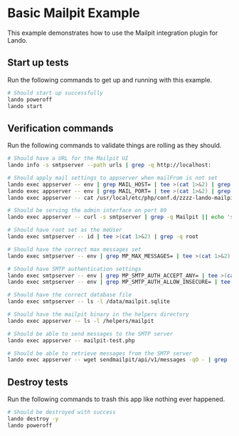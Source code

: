 Basic Mailpit Example
======================

This example demonstrates how to use the Mailpit integration plugin for Lando.

Start up tests
--------------

Run the following commands to get up and running with this example.

```bash
# Should start up successfully
lando poweroff
lando start
```

Verification commands
---------------------

Run the following commands to validate things are rolling as they should.

```bash
# Should have a URL for the Mailpit UI
lando info -s smtpserver --path urls | grep -q http://localhost:

# Should apply mail settings to appserver when mailFrom is not set
lando exec appserver -- env | grep MAIL_HOST= | tee >(cat 1>&2) | grep -q MAIL_HOST=smtpserver
lando exec appserver -- env | grep MAIL_PORT= | tee >(cat 1>&2) | grep -q MAIL_PORT=1025
lando exec appserver -- cat /usr/local/etc/php/conf.d/zzzz-lando-mailpit.ini | grep -q sendmailpit || echo 'invalid php.ini' 1>&2

# Should be serving the admin interface on port 80
lando exec appserver -- curl -s smtpserver | grep -q Mailpit || echo 'string `Mailpit` not found' 1>&2

# Should have root set as the meUser
lando exec smtpserver -- id | tee >(cat 1>&2) | grep -q root

# Should have the correct max messages set
lando exec smtpserver -- env | grep MP_MAX_MESSAGES= | tee >(cat 1>&2) | grep -q MP_MAX_MESSAGES=500

# Should have SMTP authentication settings
lando exec smtpserver -- env | grep MP_SMTP_AUTH_ACCEPT_ANY= | tee >(cat 1>&2) | grep -q MP_SMTP_AUTH_ACCEPT_ANY=1
lando exec smtpserver -- env | grep MP_SMTP_AUTH_ALLOW_INSECURE= | tee >(cat 1>&2) | grep -q MP_SMTP_AUTH_ALLOW_INSECURE=1

# Should have the correct database file
lando exec smtpserver -- ls -l /data/mailpit.sqlite

# Should have the mailpit binary in the helpers directory
lando exec appserver -- ls -l /helpers/mailpit

# Should be able to send messages to the SMTP server
lando exec appserver -- mailpit-test.php

# Should be able to retrieve messages from the SMTP server
lando exec appserver -- wget sendmailpit/api/v1/messages -qO - | grep -q recipient@example.com
```

Destroy tests
-------------

Run the following commands to trash this app like nothing ever happened.

```bash
# Should be destroyed with success
lando destroy -y
lando poweroff
```
